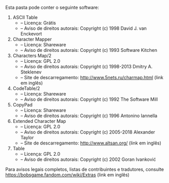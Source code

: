 ﻿Esta pasta pode conter o seguinte software:

1. ASCII Table
   - – Licença: Grátis
   - – Aviso de direitos autorais: Copyright (c) 1998 David J. van Enckevort
2. Character Mapper
   - – Licença: Shareware
   - – Aviso de direitos autorais: Copyright (c) 1993 Software Kitchen
3. Characters Map/2
   - – Licença: GPL 2.0
   - – Aviso de direitos autorais: Copyright (c) 1998-2013 Dmitry A. Steklenev
   - – Site de descarregamento: http://www.5nets.ru/charmap.html (link em inglês)
4. CodeTable/2
   - – Licença: Shareware
   - – Aviso de direitos autorais: Copyright (c) 1992 The Software Mill
5. CopyPad
   - – Licença: Shareware
   - – Aviso de direitos autorais: Copyright (c) 1996 Antonino Iannella
6. Extended Character Map
   - – Licença: GPL 2.0
   - – Aviso de direitos autorais: Copyright (c) 2005-2018 Alexander Taylor
   - – Site de descarregamento: http://www.altsan.org/ (link em inglês)
7. Table
   - – Licença: GPL 2.0
   - – Aviso de direitos autorais: Copyright (c) 2002 Goran Ivanković

Para avisos legais completos, listas de contribuintes e tradutores, consulte https://bobsgame.fandom.com/wiki/Extras (link em inglês)
